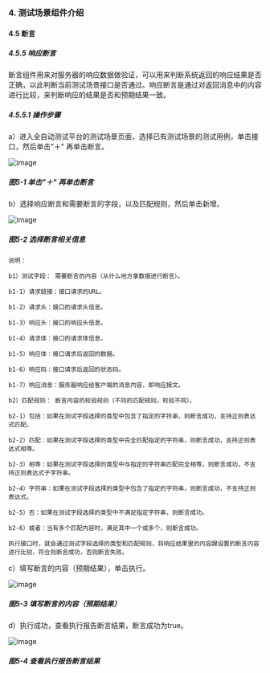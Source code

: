 ### 4. 测试场景组件介绍

#### 4.5 断言

##### 4.5.5 响应断言

断言组件用来对服务器的响应数据做验证，可以用来判断系统返回的响应结果是否正确，以此判断当前测试场景接口是否通过。响应断言是通过对返回消息中的内容进行比较，来判断响应的结果是否和预期结果一致。

##### 4.5.5.1 操作步骤

a）进入全自动测试平台的测试场景页面，选择已有测试场景的测试用例，单击接口，然后单击"＋" 再单击断言。

![image](https://user-images.githubusercontent.com/79617492/192469887-4b575790-9548-4736-8dc6-1afaa19e33c2.png)

##### 图5-1 单击"＋" 再单击断言

b）选择响应断言和需要断言的字段，以及匹配规则，然后单击新增。

![image](https://user-images.githubusercontent.com/79617492/192469900-d1dcb4cd-3abe-4056-a9dd-3d7f315941b5.png)

##### 图5-2 选择断言相关信息

```
说明：

b1）测试字段： 需要断言的内容（从什么地方拿数据进行断言）。

b1-1）请求链接：接口请求的URL。

b1-2）请求头：接口的请求头信息。

b1-3）响应头：接口的响应头信息。

b1-4）请求体：接口的请求体信息。

b1-5）响应体：接口请求后返回的数据。

b1-6）响应码：接口请求后返回的状态码。

b1-7）响应消息：服务器响应给客户端的消息内容，即响应报文。

b2）匹配规则： 断言内容的校验规则（不同的匹配规则，校验不同）。

b2-1）包括：如果在测试字段选择的类型中包含了指定的字符串，则断言成功，支持正则表达式匹配。

b2-2）匹配：如果在测试字段选择的类型中完全匹配指定的字符串，则断言成功，支持正则表达式相等。

b2-3）相等：如果在测试字段选择的类型中与指定的字符串匹配完全相等，则断言成功，不支持正则表达式子字符串。

b2-4）字符串：如果在测试字段选择的类型中包含了指定的字符串，则断言成功，不支持正则表达式。

b2-5）否：如果在测试字段选择的类型中不满足指定字符串，则断言成功。

b2-6）或者：当有多个匹配内容时，满足其中一个或多个，则断言成功。

执行接口时，就会通过测试字段选择的类型和匹配规则，将响应结果里的内容跟设置的断言内容进行比较，符合则断言成功，否则断言失败。
```

c）填写断言的内容（预期结果），单击执行。

![image](https://user-images.githubusercontent.com/79617492/192469924-1b9cd8ba-b440-480b-9e6d-9384c8fb97e3.png)

##### 图5-3 填写断言的内容（预期结果）

d）执行成功，查看执行报告断言结果，断言成功为true。

![image](https://user-images.githubusercontent.com/79617492/192469948-f85a996b-4a1c-420e-8880-e5a777cd19d6.png)

##### 图5-4 查看执行报告断言结果
